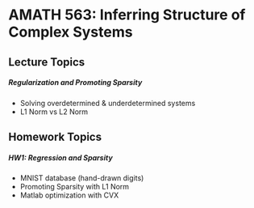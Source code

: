 # AMATH 563: Inferring Structure of Complex Systems



## Lecture Topics

##### Regularization and Promoting Sparsity
- Solving overdetermined & underdetermined systems
- L1 Norm vs L2 Norm




## Homework Topics

##### HW1: Regression and Sparsity
- MNIST database (hand-drawn digits)
- Promoting Sparsity with L1 Norm
- Matlab optimization with CVX
